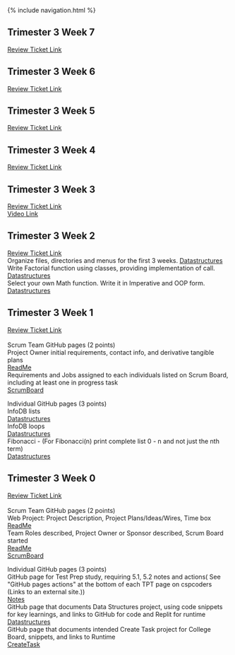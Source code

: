 {% include navigation.html %}

## Trimester 3 Week 7
<a href="https://github.com/Ethan-Gravin25/TLDEWEthanG/issues/8"> Review Ticket Link </a>

## Trimester 3 Week 6
<a href="https://github.com/Ethan-Gravin25/TLDEWEthanG/issues/7"> Review Ticket Link </a>

## Trimester 3 Week 5
<a href="https://github.com/Ethan-Gravin25/TLDEWEthanG/issues/6"> Review Ticket Link </a>

## Trimester 3 Week 4
<a href="https://github.com/Ethan-Gravin25/TLDEWEthanG/issues/5"> Review Ticket Link </a>

## Trimester 3 Week 3
<a href="https://github.com/Ethan-Gravin25/TLDEWEthanG/issues/4"> Review Ticket Link </a>
<br>
<a href="https://youtu.be/DD48iJp_4nY"> Video Link </a>

## Trimester 3 Week 2
<a href="https://github.com/Ethan-Gravin25/TLDEWEthanG/issues/3"> Review Ticket Link </a>
<br>
Organize files, directories and menus for the first 3 weeks. 
<a href="https://ethan-gravin25.github.io/TLDEWEthanG/datastructures"> Datastructures</a>
<br>
Write Factorial function using classes, providing implementation of call.
<a href="https://ethan-gravin25.github.io/TLDEWEthanG/datastructures"> Datastructures</a>
<br>
Select your own Math function. Write it in Imperative and OOP form. 
<a href="https://ethan-gravin25.github.io/TLDEWEthanG/datastructures"> Datastructures</a>
<br>

## Trimester 3 Week 1
<a href="https://github.com/Ethan-Gravin25/TLDEWEthanG/issues/2"> Review Ticket Link </a>
<br>
<br>
Scrum Team GitHub pages (2 points)
<br>
Project Owner initial requirements, contact info, and derivative tangible plans
<br>
<a href="https://github.com/Ethan-Gravin25/TLDEW/blob/main/README.md"> ReadMe</a>
<br>
Requirements and Jobs assigned to each individuals listed on Scrum Board, including at least one in progress task
<br>
<a href="https://github.com/Ethan-Gravin25/TLDEW/projects/1"> ScrumBoard</a>
<br>

Individual GitHub pages (3 points)
<br>
InfoDB lists
<br>
<a href="https://ethan-gravin25.github.io/TLDEWEthanG/datastructures"> Datastructures</a>
<br>
InfoDB loops
<br>
<a href="https://ethan-gravin25.github.io/TLDEWEthanG/datastructures"> Datastructures</a>
<br>
Fibonacci - (For Fibonacci(n)  print complete list 0 - n  and not just the nth term)
<br>
<a href="https://ethan-gravin25.github.io/TLDEWEthanG/datastructures"> Datastructures</a>

## Trimester 3 Week 0 
<a href="https://github.com/Ethan-Gravin25/TLDEWEthanG/issues/1"> Review Ticket Link </a>
<br>
<br>
Scrum Team GitHub pages (2 points)
<br>
Web Project: Project Description, Project Plans/Ideas/Wires, Time box
<br>
<a href="https://github.com/Ethan-Gravin25/TLDEW/blob/main/README.md"> ReadMe</a>
<br>
Team Roles described, Project Owner or Sponsor described, Scrum Board started
<br>
<a href="https://github.com/Ethan-Gravin25/TLDEW/blob/main/README.md"> ReadMe</a>
<br>
<a href="https://github.com/Ethan-Gravin25/TLDEW/projects/1"> ScrumBoard</a>
<br>

Individual GitHub pages (3 points)
<br>
GitHub page for Test Prep study, requiring 5.1, 5.2 notes and actions( See "GitHub pages actions" at the bottom of each TPT page on cspcoders (Links to an external site.))
<br>
<a href="https://ethan-gravin25.github.io/TLDEWEthanG/notes"> Notes</a>
<br>
GitHub page that documents Data Structures project, using code snippets for key learnings, and links to  GitHub for code and Replit for runtime
<br>
<a href="https://ethan-gravin25.github.io/TLDEWEthanG/datastructures"> Datastructures</a>
<br>
GitHub page that documents intended Create Task project for College Board, snippets, and links to Runtime
<br>
<a href="https://ethan-gravin25.github.io/TLDEWEthanG/createtask"> CreateTask</a>
